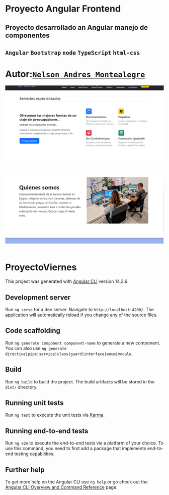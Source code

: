 # Proyecto Angular Frontend  
## Proyecto desarrollado an Angular manejo de componentes  

## `Angular` `Bootstrap` `node` `TypeScript` `html-css`

# Autor:[`Nelson Andres Montealegre`](https://github.com/erre0uno)

![intit](https://github.com/erre0uno/AngularBootstrapProyecto/blob/main/docu/init.png?raw=true)

<br>

![intit](https://github.com/erre0uno/AngularBootstrapProyecto/blob/main/docu/init2.png?raw=true)


# ProyectoViernes

This project was generated with [Angular CLI](https://github.com/angular/angular-cli) version 14.2.6.

## Development server

Run `ng serve` for a dev server. Navigate to `http://localhost:4200/`. The application will automatically reload if you change any of the source files.

## Code scaffolding

Run `ng generate component component-name` to generate a new component. You can also use `ng generate directive|pipe|service|class|guard|interface|enum|module`.

## Build

Run `ng build` to build the project. The build artifacts will be stored in the `dist/` directory.

## Running unit tests

Run `ng test` to execute the unit tests via [Karma](https://karma-runner.github.io).

## Running end-to-end tests

Run `ng e2e` to execute the end-to-end tests via a platform of your choice. To use this command, you need to first add a package that implements end-to-end testing capabilities.

## Further help

To get more help on the Angular CLI use `ng help` or go check out the [Angular CLI Overview and Command Reference](https://angular.io/cli) page.
